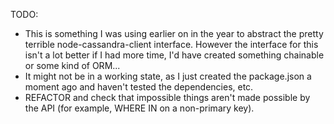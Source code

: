 TODO:
* This is something I was using earlier on in the year to abstract the pretty terrible node-cassandra-client interface.
  However the interface for this isn't a lot better if I had more time, I'd have created something chainable or some kind of ORM...
* It might not be in a working state, as I just created the package.json a moment ago and haven't tested the dependencies, etc.
* REFACTOR and check that impossible things aren't made possible by the API (for example, WHERE IN on a non-primary key).
